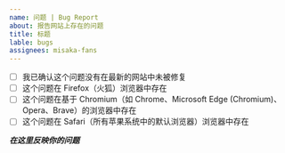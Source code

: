 ```yaml
---
name: 问题 | Bug Report
about: 报告网站上存在的问题
title: 标题
lable: bugs
assignees: misaka-fans
---
```


- [ ] 我已确认这个问题没有在最新的网站中未被修复
- [ ] 这个问题在 Firefox（火狐）浏览器中存在
- [ ] 这个问题在基于 Chromium（如 Chrome、Microsoft Edge (Chromium)、Opera、Brave）的浏览器中存在
- [ ] 这个问题在 Safari（所有苹果系统中的默认浏览器）浏览器中存在

**_在这里反映你的问题_**

